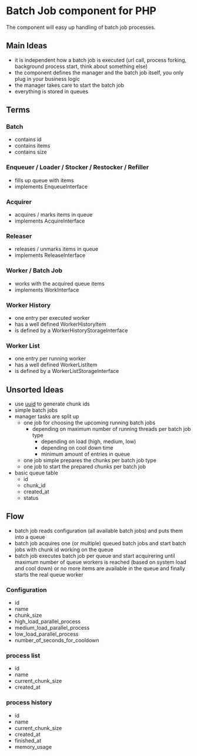 # Batch Job component for PHP

The component will easy up handling of batch job processes.

## Main Ideas

* it is independent how a batch job is executed (url call, process forking, background process start, think about something else)
* the component defines the manager and the batch job itself, you only plug in your business logic
* the manager takes care to start the batch job
* everything is stored in queues

## Terms

### Batch

* contains id
* contains items
* contains size

### Enqueuer / Loader / Stocker / Restocker / Refiller

* fills up queue with items
* implements EnqueueInterface

### Acquirer

* acquires / marks items in queue
* implements AcquireInterface

### Releaser

* releases / unmarks items in queue
* implements ReleaseInterface

### Worker / Batch Job

* works with the acquired queue items
* implements WorkInterface

### Worker History

* one entry per executed worker
* has a well defined WorkerHistoryItem
* is defined by a WorkerHistoryStorageInterface

### Worker List

* one entry per running worker
* has a well defined WorkerListItem
* is defined by a WorkerListStorageInterface

## Unsorted Ideas

* use [uuid](https://packagist.org/packages/rhumsaa/uuid) to generate chunk ids
* simple batch jobs
* manager tasks are split up
    * one job for choosing the upcoming running batch jobs
        * depending on maximum number of running threads per batch job type
            * depending on load (high, medium, low)
            * depending on cool down time
            * minimum amount of entries in queue
    * one job simple prepares the chunks per batch job type
    * one job to start the prepared chunks per batch job
* basic queue table
    * id
    * chunk_id
    * created_at
    * status

## Flow

* batch job reads configuration (all available batch jobs) and puts them into a queue
* batch job acquires one (or multiple) queued batch jobs and start batch jobs with chunk id working on the queue
* batch job executes batch job per queue and start acquirering until maximum number of queue workers is reached (based on system load and cool down) or no more items are available in the queue and finally starts the real queue worker

### Configuration

* id
* name
* chunk_size
* high_load_parallel_process
* medium_load_parallel_process
* low_load_parallel_process
* number_of_seconds_for_cooldown

### process list

* id
* name
* current_chunk_size
* created_at

### process history

* id
* name
* current_chunk_size
* created_at
* finished_at
* memory_usage
